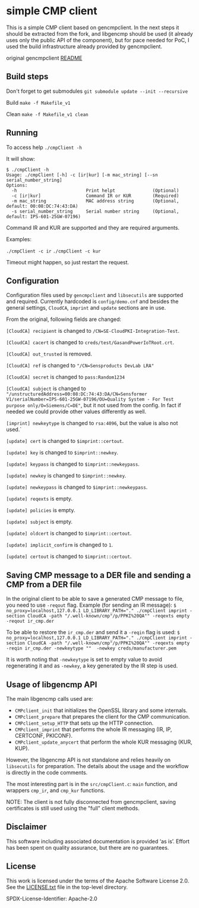 # simple CMP client

This is a simple CMP client based on gencmpclient. In the next steps it should be extracted from the fork,
and libgencmp should be used (it already uses only the public API of the component), but for pace needed
for PoC, I used the build infrastructure already provided by gencmpclient.

original gencmpclient [README](gencmp_README.md)

## Build steps

Don't forget to get submodules
`git submodule update --init --recursive`

Build
`make -f Makefile_v1`

Clean
`make -f Makefile_v1 clean`

## Running

To access help `./cmpClient -h`

It will show:
```
$ ./cmpClient -h
Usage: ./cmpClient [-h] -c [ir|kur] [-m mac_string] [--sn serial_number_string]
Options:
  -h                          Print helpt              (Optional)
  -c [ir|kur]                 Command IR or KUR        (Required)
  -m mac_string               MAC address string       (Optional, default: 00:08:DC:74:43:DA)
  -s serial_number_string     Serial number string     (Optional, default: IPS-601-25GW-07196)
```

Command IR and KUR are supported and they are required arguments.

Examples:

`./cmpClient -c ir`
`./cmpClient -c kur`

Timeout might happen, so just restart the request.

## Configuration

Configuration files used by `gencmpclient` and `libsecutils` are supported and required. Currently hardcoded is `config/demo.cnf` and besides the general settings, 
`CloudCA`, `imprint` and `update` sections are in use.

From the original, following fields are changed:

`[CloudCA] recipient` is changed to `/CN=SE-CloudPKI-Integration-Test`.

`[CloudCA] cacert` is changed to `creds/test/GasandPowerIoTRoot.crt`.

`[CloudCA] out_trusted` is removed.

`[CloudCA] ref` is changed to `"/CN=Sensproducts DevLab LRA"`

`[CloudCA] secret` is changed to `pass:Random1234`

`[CloudCA] subject` is changed to `"/unstructuredAddress=00:08:DC:74:43:DA/CN=Sensformer V1/serialNumber=IPS-601-25GW-07196/OU=Quality System - For Test purpose only/O=Siemens/C=DE"`,
but it not used from the config. In fact if needed we could provide other values differently as well.

`[imprint] newkeytype` is changed to `rsa:4096`, but the value is also not used.`

`[update] cert` is changed to `$imprint::certout`.

`[update] key` is changed to `$imprint::newkey`.

`[update] keypass` is changed to `$imprint::newkeypass`.

`[update] newkey` is changed to `$imprint::newkey`.

`[update] newkeypass` is changed to `$imprint::newkeypass`.

`[update] reqexts` is empty.

`[update] policies` is empty.

`[update] subject` is empty.

`[update] oldcert` is changed to `$imprint::certout`.

`[update] implicit_confirm` is changed to `1`.

`[update] certout` is changed to `$imprint::certout`.

## Saving CMP message to a DER file and sending a CMP from a DER file

In the original client to be able to save a generated CMP message to file, you need to use `-reqout` flag. Example (for sending an IR message):
`$ no_proxy=localhost,127.0.0.1 LD_LIBRARY_PATH="." ./cmpClient imprint -section CloudCA -path "/.well-known/cmp"/p/PPKI%20QA"" -reqexts empty -reqout ir_cmp.der`

To be able to restore the `ir_cmp.der` and send it a `-reqin` flag is used:
`$ no_proxy=localhost,127.0.0.1 LD_LIBRARY_PATH="." ./cmpClient imprint -section CloudCA -path "/.well-known/cmp"/p/PPKI%20QA"" -reqexts empty -reqin ir_cmp.der -newkeytype ""  -newkey creds/manufacturer.pem`

It is worth noting that `-newkeytype` is set to empty value to avoid regenerating it and as `-newkey`, a key generated by the IR step is used. 

## Usage of libgencmp API

The main libgencmp calls used are:

* `CMPclient_init` that initializes the OpenSSL library and some internals.
* `CMPclient_prepare` that prepares the client for the CMP communication.
* `CMPclient_setup_HTTP` that sets up the HTTP connection.
* `CMPclient_imprint` that performs the whole IR messaging (IR, IP, CERTCONF, PKICONF).
* `CMPclient_update_anycert` that perform the whole KUR messaging (KUR, KUP).

However, the libgencmp API is not standalone and relies heavily on `libsecutils` for preparation.  The details about the usage and the workflow is directly in the code comments.

The most interesting part is in the `src/cmpClient.c`: `main` function, and wrappers `cmp_ir`, and `cmp_kur` functions.

NOTE: The client is not fully disconnected from gencmpclient, saving certificates is still used using the "full" client methods.

## Disclaimer

This software including associated documentation is provided ‘as is’.
Effort has been spent on quality assurance, but there are no guarantees.


## License

This work is licensed under the terms of the Apache Software License 2.0.
See the [LICENSE.txt](LICENSE.txt) file in the top-level directory.

SPDX-License-Identifier: Apache-2.0
